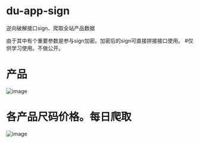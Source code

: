# du-app-sign
逆向破解接口sign、爬取全站产品数据

由于其中有个重要参数是参与sign加密。加密后的sign可直接拼接接口使用。
#仅供学习使用。不做公开。

# 产品
![image](https://github.com/levislin2016/du-app-sign/blob/master/product.png)

# 各产品尺码价格。每日爬取
![image](https://github.com/levislin2016/du-app-sign/blob/master/size.png)
